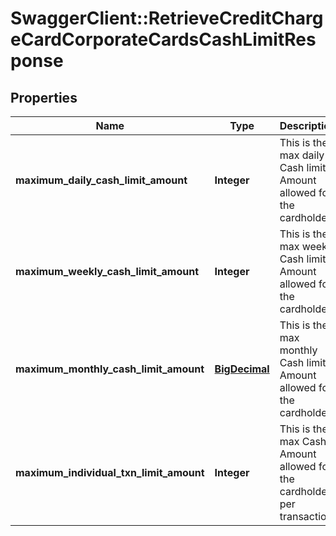 # SwaggerClient::RetrieveCreditChargeCardCorporateCardsCashLimitResponse

## Properties
Name | Type | Description | Notes
------------ | ------------- | ------------- | -------------
**maximum_daily_cash_limit_amount** | **Integer** | This is the max daily Cash limit Amount allowed for the cardholder | [optional] 
**maximum_weekly_cash_limit_amount** | **Integer** | This is the max weekly Cash limit Amount allowed for the cardholder | [optional] 
**maximum_monthly_cash_limit_amount** | [**BigDecimal**](BigDecimal.md) | This is the max monthly Cash limit Amount allowed for the cardholder | [optional] 
**maximum_individual_txn_limit_amount** | **Integer** | This is the max Cash Amount allowed for the cardholder per transaction | [optional] 

